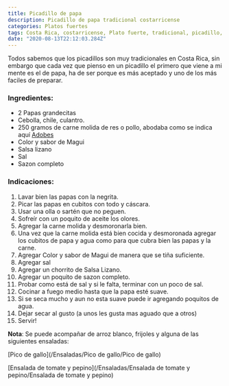 ```yaml
---
title: Picadillo de papa
description: Picadillo de papa tradicional costarricense
categories: Platos fuertes
tags: Costa Rica, costarricense, Plato fuerte, tradicional, picadillo, papa
date: "2020-08-13T22:12:03.284Z"
---
```


Todos sabemos que los picadillos son muy tradicionales en Costa Rica, sin embargo que cada vez que pienso en un picadillo el primero que viene a mi mente es el de papa, ha de ser porque es más aceptado y uno de los más faciles de preparar.

### Ingredientes:

- 2 Papas grandecitas
- Cebolla, chile, culantro.
- 250 gramos de carne molida de res o pollo, abodaba como se indica aquí [Adobes](/Adobes/Adobes/)
- Color y sabor de Magui
- Salsa lizano
- Sal
- Sazon completo

### Indicaciones:

1. Lavar bien las papas con la negrita.
2. Picar las papas en cubitos con todo y cáscara.
3. Usar una olla o sartén que no peguen.
4. Sofreír con un poquito de aceite los olores.
5. Agregar la carne molida y desmoronarla bien.
6. Una vez que la carne molida está bien cocida y desmoronada agregar los cubitos de papa y agua como para que cubra bien las papas y la carne.
7. Agregar Color y sabor de Magui de manera que se tiña suficiente.
8. Agregar sal
9. Agregar un chorrito de Salsa Lizano.
10. Agregar un poquito de sazon completo.
11. Probar como está de sal y si le falta, terminar con un poco de sal.
12. Cocinar a fuego medio hasta que la papa esté suave.
13. Si se seca mucho y aun no esta suave puede ir agregando poquitos de agua.
14. Dejar secar al gusto (a unos les gusta mas aguado que a otros)
15. Servir!

**Nota**: Se puede acompañar de arroz blanco, frijoles y alguna de las siguientes ensaladas:

[Pico de gallo](/Ensaladas/Pico de gallo/Pico de gallo)

[Ensalada de tomate y pepino](/Ensaladas/Ensalada de tomate y pepino/Ensalada de tomate y pepino)